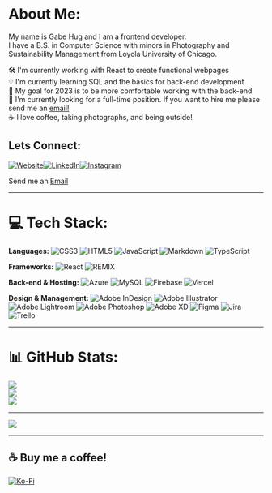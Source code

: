 # About Me:
My name is Gabe Hug and I am a frontend developer.<br>I have a B.S. in Computer Science with minors in Photography and Sustainability Management from Loyola University of Chicago. 

🛠️ I'm currently working with React to create functional webpages<br>💡 I'm currently learning SQL and the basics for back-end development<br>🎯 My goal for 2023 is to be more comfortable working with the back-end <br>💼 I'm currently looking for a full-time position. If you want to hire me please send me an [email!](mailto:gaberhug@gmail.com)<br>☕️ I love coffee, taking photographs, and being outside!<br>


## Lets Connect:
[![Website](https://img.shields.io/badge/%F0%9F%96%A5%EF%B8%8F%20-Website-grey)](https://blankpagedesign.org)[![LinkedIn](https://img.shields.io/badge/LinkedIn-%230077B5.svg?logo=linkedin&logoColor=white)](https://linkedin.com/in/gabriel-hug-75946796)[![Instagram](https://img.shields.io/badge/Instagram-%23E4405F.svg?logo=Instagram&logoColor=white)](https://instagram.com/shutter_hug) 

<p>Send me an <a href="mailto:gabrielhug@blankpagedesign.org">Email</a></p>

---

# 💻 Tech Stack:
**Languages:**
![CSS3](https://img.shields.io/badge/css3-%231572B6.svg?style=for-the-badge&logo=css3&logoColor=white) ![HTML5](https://img.shields.io/badge/html5-%23E34F26.svg?style=for-the-badge&logo=html5&logoColor=white) ![JavaScript](https://img.shields.io/badge/javascript-%23323330.svg?style=for-the-badge&logo=javascript&logoColor=%23F7DF1E) ![Markdown](https://img.shields.io/badge/markdown-%23000000.svg?style=for-the-badge&logo=markdown&logoColor=white) ![TypeScript](https://img.shields.io/badge/typescript-%23007ACC.svg?style=for-the-badge&logo=typescript&logoColor=white) 

**Frameworks:** 
![React](https://img.shields.io/badge/react-%2320232a.svg?style=for-the-badge&logo=react&logoColor=%2361DAFB) ![REMIX](https://img.shields.io/badge/R-REMIX-blue?style=for-the-badge)

**Back-end & Hosting:**
![Azure](https://img.shields.io/badge/azure-%230072C6.svg?style=for-the-badge&logo=azure-devops&logoColor=white) ![MySQL](https://img.shields.io/badge/mysql-%2300f.svg?style=for-the-badge&logo=mysql&logoColor=white) ![Firebase](https://img.shields.io/badge/firebase-%23039BE5.svg?style=for-the-badge&logo=firebase) ![Vercel](https://img.shields.io/badge/vercel-%23000000.svg?style=for-the-badge&logo=vercel&logoColor=white) 


**Design & Management:**
![Adobe InDesign](https://img.shields.io/badge/Adobe%20InDesign-49021F?style=for-the-badge&logo=adobeindesign&logoColor=white) ![Adobe Illustrator](https://img.shields.io/badge/adobeillustrator-%23FF9A00.svg?style=for-the-badge&logo=adobeillustrator&logoColor=white) ![Adobe Lightroom](https://img.shields.io/badge/Adobe%20Lightroom-31A8FF.svg?style=for-the-badge&logo=Adobe%20Lightroom&logoColor=white) ![Adobe Photoshop](https://img.shields.io/badge/adobephotoshop-%2331A8FF.svg?style=for-the-badge&logo=adobephotoshop&logoColor=white) ![Adobe XD](https://img.shields.io/badge/Adobe%20XD-470137?style=for-the-badge&logo=Adobe%20XD&logoColor=#FF61F6) 	![Figma](https://img.shields.io/badge/figma-%23F24E1E.svg?style=for-the-badge&logo=figma&logoColor=white) ![Jira](https://img.shields.io/badge/jira-%230A0FFF.svg?style=for-the-badge&logo=jira&logoColor=white) ![Trello](https://img.shields.io/badge/Trello-%23026AA7.svg?style=for-the-badge&logo=Trello&logoColor=white)

---

# 📊 GitHub Stats:
![](https://github-readme-stats.vercel.app/api?username=gabehug&theme=gruvbox&hide_border=true&include_all_commits=false&count_private=false)<br/>
![](https://github-readme-streak-stats.herokuapp.com/?user=gabehug&theme=gruvbox&hide_border=true)<br/>
![](https://github-readme-stats.vercel.app/api/top-langs/?username=gabehug&theme=gruvbox&hide_border=true&include_all_commits=false&count_private=false&layout=compact)

---
[![](https://visitcount.itsvg.in/api?id=gabehug&icon=0&color=2)](https://visitcount.itsvg.in)

---

## ☕️ Buy me a coffee!
[![Ko-Fi](https://img.shields.io/badge/Ko--fi-F16061?style=for-the-badge&logo=ko-fi&logoColor=white)](https://ko-fi.com/gabrielhug) 
